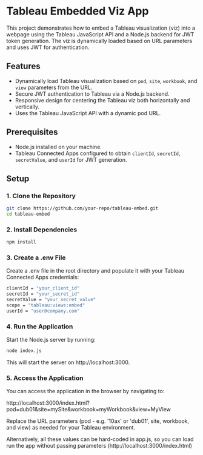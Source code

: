 # Tableau Embedded Viz App

This project demonstrates how to embed a Tableau visualization (viz) into a webpage using the Tableau JavaScript API and a Node.js backend for JWT token generation. The viz is dynamically loaded based on URL parameters and uses JWT for authentication.

## Features

- Dynamically load Tableau visualization based on `pod`, `site`, `workbook`, and `view` parameters from the URL.
- Secure JWT authentication to Tableau via a Node.js backend.
- Responsive design for centering the Tableau viz both horizontally and vertically.
- Uses the Tableau JavaScript API with a dynamic pod URL.

## Prerequisites

- Node.js installed on your machine.
- Tableau Connected Apps configured to obtain `clientId`, `secretId`, `secretValue`, and `userId` for JWT generation.

## Setup

### 1. Clone the Repository

```bash
git clone https://github.com/your-repo/tableau-embed.git
cd tableau-embed
```

### 2. Install Dependencies
```bash
npm install
```

### 3. Create a .env File
Create a .env file in the root directory and populate it with your Tableau Connected Apps credentials:

```bash
clientId = "your_client_id"
secretId = "your_secret_id"
secretValue = "your_secret_value"
scope = "tableau:views:embed"
userId = "user@company.com"
```

### 4. Run the Application

Start the Node.js server by running:

```bash
node index.js
```

This will start the server on http://localhost:3000.

### 5. Access the Application
You can access the application in the browser by navigating to:

http://localhost:3000/index.html?pod=dub01&site=mySite&workbook=myWorkbook&view=MyView

Replace the URL parameters (pod - e.g. '10ax' or 'dub01', site, workbook, and view) as needed for your Tableau environment. 

Alternatively, all these values can be hard-coded in app.js, so you can load run the app without passing parameters (http://localhost:3000/index.html)


